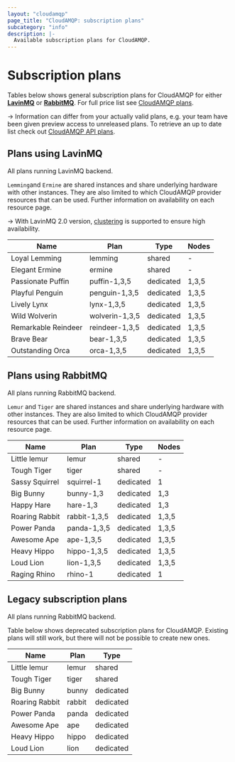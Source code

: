 ```yaml
---
layout: "cloudamqp"
page_title: "CloudAMQP: subscription plans"
subcategory: "info"
description: |-
  Available subscription plans for CloudAMQP.
---
```


# Subscription plans

Tables below shows general subscription plans for CloudAMQP for either [**LavinMQ**] or
[**RabbitMQ**]. For full price list see [CloudAMQP plans].

-> Information can differ from your actually valid plans, e.g. your team have been given preview
access to unreleased plans. To retrieve an up to date list check out [CloudAMQP API plans].

## Plans using LavinMQ

All plans running LavinMQ backend.

`Lemming`and `Ermine` are shared instances and share underlying hardware with other instances. They
are also limited to which CloudAMQP provider resources that can be used. Further information on
availability on each resource page.

-> With LavinMQ 2.0 version, [clustering] is supported to ensure high availability.

Name                | Plan           | Type      | Nodes
--------------------|----------------|-----------|------
Loyal Lemming       | lemming        | shared    | -
Elegant Ermine      | ermine         | shared    | -
Passionate Puffin   | puffin-1,3,5   | dedicated | 1,3,5
Playful Penguin     | penguin-1,3,5  | dedicated | 1,3,5
Lively Lynx         | lynx-1,3,5     | dedicated | 1,3,5
Wild Wolverin       | wolverin-1,3,5 | dedicated | 1,3,5
Remarkable Reindeer | reindeer-1,3,5 | dedicated | 1,3,5
Brave Bear          | bear-1,3,5     | dedicated | 1,3,5
Outstanding Orca    | orca-1,3,5     | dedicated | 1,3,5

## Plans using RabbitMQ

All plans running RabbitMQ backend.

`Lemur` and `Tiger` are shared instances and share underlying hardware with other instances. They
are also limited to which CloudAMQP provider resources that can be used. Further information on
availability on each resource page.

Name            | Plan          | Type      | Nodes
----------------|---------------|-----------|------
Little lemur    | lemur         | shared    | -
Tough Tiger     | tiger         | shared    | -
Sassy Squirrel  | squirrel-1    | dedicated | 1
Big Bunny       | bunny-1,3     | dedicated | 1,3
Happy Hare      | hare-1,3      | dedicated | 1,3
Roaring Rabbit  | rabbit-1,3,5  | dedicated | 1,3,5
Power Panda     | panda-1,3,5   | dedicated | 1,3,5
Awesome Ape     | ape-1,3,5     | dedicated | 1,3,5
Heavy Hippo     | hippo-1,3,5   | dedicated | 1,3,5
Loud Lion       | lion-1,3,5    | dedicated | 1,3,5
Raging Rhino    | rhino-1       | dedicated | 1

## Legacy subscription plans

All plans running RabbitMQ backend.

Table below shows deprecated subscription plans for CloudAMQP. Existing plans will still work, but
there will not be possible to create new ones.

Name            | Plan    | Type
----------------|---------| ----
Little lemur    | lemur   | shared
Tough Tiger     | tiger   | shared
Big Bunny       | bunny   | dedicated
Roaring Rabbit  | rabbit  | dedicated
Power Panda     | panda   | dedicated
Awesome Ape     | ape     | dedicated
Heavy Hippo     | hippo   | dedicated
Loud Lion       | lion    | dedicated

[CloudAMQP API plans]: https://docs.cloudamqp.com/#plans
[CloudAMQP plans]: https://www.cloudamqp.com/plans.html
[clustering]: https://lavinmq.com/documentation/clustering
[**LavinMQ**]: https://lavinmq.com/
[**RabbitMQ**]: https://www.rabbitmq.com/
